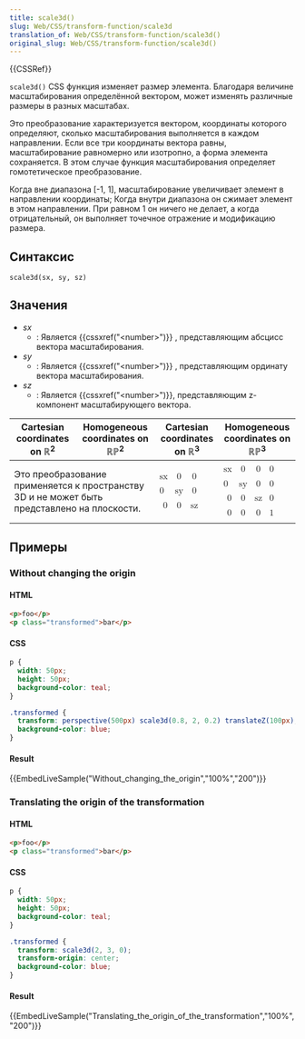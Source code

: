 ```yaml
---
title: scale3d()
slug: Web/CSS/transform-function/scale3d
translation_of: Web/CSS/transform-function/scale3d()
original_slug: Web/CSS/transform-function/scale3d()
---
```


{{CSSRef}}

`scale3d()` CSS функция изменяет размер элемента. Благодаря величине масштабирования определённой вектором, может изменять различные размеры в разных масштабах.

Это преобразование характеризуется вектором, координаты которого определяют, сколько масштабирования выполняется в каждом направлении. Если все три координаты вектора равны, масштабирование равномерно или изотропно, а форма элемента сохраняется. В этом случае функция масштабирования определяет гомотетическое преобразование.

Когда вне диапазона \[-1, 1], масштабирование увеличивает элемент в направлении координаты; Когда внутри диапазона он сжимает элемент в этом направлении. При равном 1 он ничего не делает, а когда отрицательный, он выполняет точечное отражение и модификацию размера.

## Синтаксис

```
scale3d(sx, sy, sz)
```

## Значения

- _sx_
  - : Является {{cssxref("&lt;number&gt;")}} , представляющим абсцисс вектора масштабирования.
- _sy_
  - : Является {{cssxref("&lt;number&gt;")}} , представляющим ординату вектора масштабирования.
- _sz_
  - : Является {{cssxref("&lt;number&gt;")}}, представляющим z-компонент масштабирующего вектора.

<table class="standard-table">
  <thead>
    <tr>
      <th scope="col">Cartesian coordinates on ℝ<sup>2</sup></th>
      <th scope="col">Homogeneous coordinates on ℝℙ<sup>2</sup></th>
      <th scope="col">Cartesian coordinates on ℝ<sup>3</sup></th>
      <th scope="col">Homogeneous coordinates on ℝℙ<sup>3</sup></th>
    </tr>
  </thead>
  <tbody>
    <tr>
      <td colspan="2" rowspan="2">
        Это преобразование применяется к пространству 3D и не может быть
        представлено на плоскости.
      </td>
      <td colspan="1" rowspan="2">
        <math
          ><mfenced
            ><mtable
              ><mtr>sx<mtd>0</mtd><mtd>0</mtd></mtr
              ><mtr>0<mtd>sy</mtd><mtd>0</mtd></mtr
              ><mtr><mtd>0</mtd><mtd>0</mtd><mtd>sz</mtd></mtr></mtable
            ></mfenced
          ></math
        >
      </td>
      <td colspan="1" rowspan="2">
        <math
          ><mfenced
            ><mtable
              ><mtr>sx<mtd>0</mtd><mtd>0</mtd><mtd>0</mtd></mtr
              ><mtr>0<mtd>sy</mtd><mtd>0</mtd><mtd>0</mtd></mtr
              ><mtr><mtd>0</mtd><mtd>0</mtd><mtd>sz</mtd><mtd>0</mtd></mtr
              ><mtr
                ><mtd>0</mtd><mtd>0</mtd><mtd>0</mtd><mtd>1</mtd></mtr
              ></mtable
            ></mfenced
          ></math
        >
      </td>
    </tr>
  </tbody>
</table>

## Примеры

### Without changing the origin

#### HTML

```html
<p>foo</p>
<p class="transformed">bar</p>
```

#### CSS

```css
p {
  width: 50px;
  height: 50px;
  background-color: teal;
}

.transformed {
  transform: perspective(500px) scale3d(0.8, 2, 0.2) translateZ(100px);
  background-color: blue;
}
```

#### Result

{{EmbedLiveSample("Without_changing_the_origin","100%","200")}}

### Translating the origin of the transformation

#### HTML

```html
<p>foo</p>
<p class="transformed">bar</p>
```

#### CSS

```css
p {
  width: 50px;
  height: 50px;
  background-color: teal;
}

.transformed {
  transform: scale3d(2, 3, 0);
  transform-origin: center;
  background-color: blue;
}
```

#### Result

{{EmbedLiveSample("Translating_the_origin_of_the_transformation","100%","200")}}
